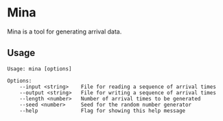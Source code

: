 # Mina

Mina is a tool for generating arrival data.

## Usage

```
Usage: mina [options]

Options:
    --input <string>    File for reading a sequence of arrival times
    --output <string>   File for writing a sequence of arrival times
    --length <number>   Number of arrival times to be generated
    --seed <number>     Seed for the random number generator
    --help              Flag for showing this help message
```
